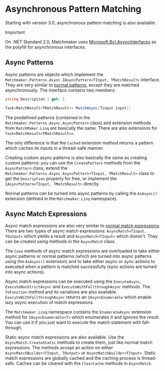 # Asynchronous Pattern Matching

Starting with version 3.0, asynchronous pattern matching is also available.

> [!IMPORTANT]
> On .NET Standard 2.0, Matchmaker uses
> [Microsoft.Bcl.AsyncInterfaces](https://www.nuget.org/packages/Microsoft.Bcl.AsyncInterfaces) as the polyfill for
> asynchronous interfaces.

## Async Patterns

Async patterns are objects which implement the `Matchmaker.Patterns.Async.IAsyncPattern<TInput, TMatchResult>`
interface. They are very similar to [normal patterns](patterns.md), except they are matched asynchronously. The
interface contains two members:

```c#
string Description { get; }

Task<MatchResult<TMatchResult>> MatchAsync(Tinput input);
```

The predefined patterns (contained in the `Matchmaker.Patterns.Async.AsyncPattern` class) and extension methods from
`MatchMaker.Linq` are basically the same. There are also extensions for `Task<MatchResult<TMatchResult>>`.

The only difference is that the `Cached` extension method returns a pattern which caches its inputs in a thread-safe
manner.

Creating custom async patterns is also basically the same as creating custom patterns: you can use the `CreatePattern`
methods from the `AsyncPattern` class, extend the `Matchmaker.Patterns.Async.AsyncPattern<TInput, TMatchResult>` class
to get the `Description` property for free, or implement the `IAsyncPattern<TInput, TMatchResult>` directly.

Normal patterns can be turned into async patterns by calling the `AsAsync()` extension (defined in the `Matchmaker.Linq`
namespace).

## Async Match Expressions

Async match expressions are also very similar to [normal match expressions](expressions.md). There are two types of
async match expressions: `AsyncMatch<TInput, TOutput>` which yields a result and `AsyncMatch<TInput>` which doesn't.
They can be created using methods in the `AsyncMatch` class.

The `Case` methods of async match expressions are overloaded to take either async patterns or normal patterns (which are
turned into async patterns using the `AsAsync()` extension) and to take either async or sync actions to executed when a
pattern is matched successfully (sync actions are turned into async actions).

Async match expressions can be executed using the `ExecuteAsync`, `ExecuteNonStrictAsync` and
`ExecuteWithFallthroughAsync` methods.  The `ToFunction` method and its variations are also available.
`ExecuteWithFallthroughAsync` returns an `IAsyncEnumerable` which enable lazy async execution of match expressions.

The `Matchmaker.Linq` namespace contains the `EnumerateAsync` extension method for `IAsyncEnumerable<T>` which
enumerates it and ignores the result. You can use it if you just want to execute the match statement with fall-through.

Static async match expressions are also available. Use the `AsyncMatch.CreateStatic` methods to create them, just like
normal match expressions. The methods accept an action on either `AsyncMatchBuilder<TInput, TOutput>` or
`AsyncMatchBuilder<TInput>`. Static match expressions are globally cached and the caching process is thread-safe. Caches
can be cleared with the `ClearCache` methods in `AsyncMatch`.

